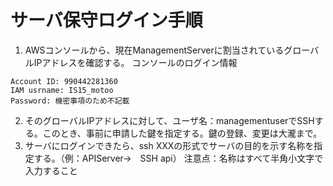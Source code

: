 # サーバ保守ログイン手順
1. AWSコンソールから、現在ManagementServerに割当されているグローバルIPアドレスを確認する。
コンソールのログイン情報
```
Account ID: 990442281360
IAM usrname: IS15_motoo
Password: 機密事項のため不記載
```

2. そのグローバルIPアドレスに対して、ユーザ名：managementuserでSSHする。このとき、事前に申請した鍵を指定する。鍵の登録、変更は大瀧まで。
3. サーバにログインできたら、ssh XXXの形式でサーバの目的を示す名称を指定する。（例：APIServer→　SSH api）
注意点：名称はすべて半角小文字で入力すること

